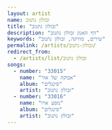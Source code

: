 ```yaml
---
layout: artist
name: זבולון נתנוב
title: "זבולון נתנוב"
description: "דף האמן זבולון נתנוב"
keywords: "שירים, מוזיקה, זבולון נתנוב"
permalink: /artists/זבולון-נתנוב/
redirect_from:
  - /artists/list/זבולון נתנוב
songs:
  - number: "33015"
    name: "אבוקה של אור"
    album: "סינגלים"
    artist: "זבולון נתנוב"
  - number: "33016"
    name: "מסע ארו"
    album: "סינגלים"
    artist: "זבולון נתנוב"
---
```

